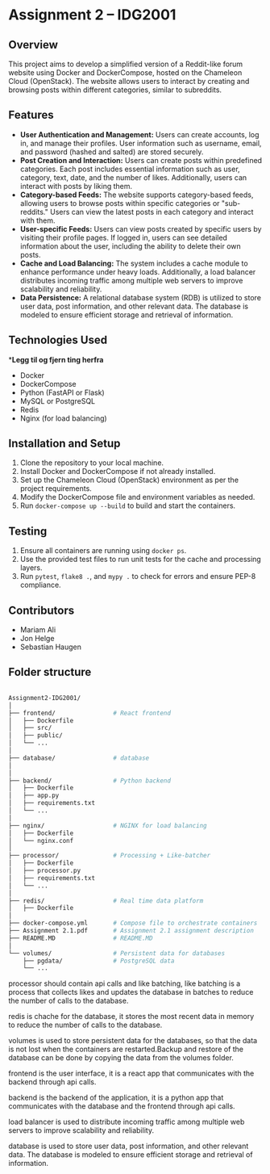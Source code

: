 # Assignment 2 – IDG2001

## Overview
This project aims to develop a simplified version of a Reddit-like forum website using Docker and DockerCompose, hosted on the Chameleon Cloud (OpenStack). The website allows users to interact by creating and browsing posts within different categories, similar to subreddits.

## Features
- **User Authentication and Management:** Users can create accounts, log in, and manage their profiles. User information such as username, email, and password (hashed and salted) are stored securely.
- **Post Creation and Interaction:** Users can create posts within predefined categories. Each post includes essential information such as user, category, text, date, and the number of likes. Additionally, users can interact with posts by liking them.
- **Category-based Feeds:** The website supports category-based feeds, allowing users to browse posts within specific categories or "sub-reddits." Users can view the latest posts in each category and interact with them.
- **User-specific Feeds:** Users can view posts created by specific users by visiting their profile pages. If logged in, users can see detailed information about the user, including the ability to delete their own posts.
- **Cache and Load Balancing:** The system includes a cache module to enhance performance under heavy loads. Additionally, a load balancer distributes incoming traffic among multiple web servers to improve scalability and reliability.
- **Data Persistence:** A relational database system (RDB) is utilized to store user data, post information, and other relevant data. The database is modeled to ensure efficient storage and retrieval of information.

## Technologies Used

***Legg til og fjern ting herfra**

- Docker
- DockerCompose
- Python (FastAPI or Flask)
- MySQL or PostgreSQL
- Redis
- Nginx (for load balancing)


## Installation and Setup
1. Clone the repository to your local machine.
2. Install Docker and DockerCompose if not already installed.
3. Set up the Chameleon Cloud (OpenStack) environment as per the project requirements.
4. Modify the DockerCompose file and environment variables as needed.
5. Run `docker-compose up --build` to build and start the containers.

## Testing
1. Ensure all containers are running using `docker ps`.
2. Use the provided test files to run unit tests for the cache and processing layers.
3. Run `pytest`, `flake8 .`, and `mypy .` to check for errors and ensure PEP-8 compliance.

## Contributors
- Mariam Ali
- Jon Helge
- Sebastian Haugen


## Folder structure
```bash

Assignment2-IDG2001/
│
├── frontend/                # React frontend
│   ├── Dockerfile
│   ├── src/
│   ├── public/
│   └── ...
│
├── database/                # database
│
│
├── backend/                 # Python backend
│   ├── Dockerfile
│   ├── app.py
│   ├── requirements.txt
│   └── ...
│
├── nginx/                   # NGINX for load balancing
│   ├── Dockerfile
│   └── nginx.conf
│
├── processor/               # Processing + Like-batcher
│   ├── Dockerfile
│   ├── processor.py
│   ├── requirements.txt
│   └── ...
│
├── redis/                   # Real time data platform
│   ├── Dockerfile
│
├── docker-compose.yml       # Compose file to orchestrate containers
├── Assignment 2.1.pdf       # Assignment 2.1 assignment description
├── README.MD                # README.MD
│
└── volumes/                 # Persistent data for databases
    ├── pgdata/              # PostgreSQL data
    └── ...
```
processor should contain api calls and like batching, like batching is a process that collects likes and updates the database in batches to reduce the number of calls to the database.


redis is chache for the database, it stores the most recent data in memory to reduce the number of calls to the database.


volumes is used to store persistent data for the databases, so that the data is not lost when the containers are restarted.Backup and restore of the database can be done by copying the data from the volumes folder.


frontend is the user interface, it is a react app that communicates with the backend through api calls.


backend is the backend of the application, it is a python app that communicates with the database and the frontend through api calls.


load balancer is used to distribute incoming traffic among multiple web servers to improve scalability and reliability.


database is used to store user data, post information, and other relevant data. The database is modeled to ensure efficient storage and retrieval of information.
